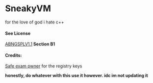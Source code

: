 <h1>SneakyVM</h1>
<p>for the love of god i hate c++</p>
<h4>See License</h4>
<a href="ABNGSPLV1.md">ABNGSPLV1.1</a><b> Section B1</b>
<h4>Credits:</h4>
<a href="https://github.com/obrobrio2000/SafeExamPwner">Safe exam pwner</a> for the registry keys

<b>honestly, do whatever with this use it however. idc im not updating it</b>
